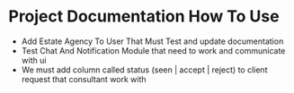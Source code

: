 # Project Documentation How To Use

- Add Estate Agency To User That Must Test and update documentation
- Test Chat And Notification Module that need to work and communicate with ui
- We must add column called status (seen | accept | reject) to client request that consultant work with
